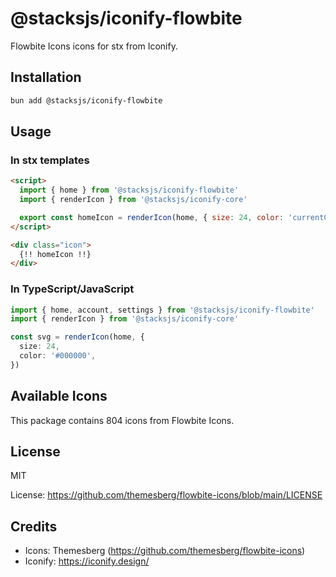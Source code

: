 # @stacksjs/iconify-flowbite

Flowbite Icons icons for stx from Iconify.

## Installation

```bash
bun add @stacksjs/iconify-flowbite
```

## Usage

### In stx templates

```html
<script>
  import { home } from '@stacksjs/iconify-flowbite'
  import { renderIcon } from '@stacksjs/iconify-core'

  export const homeIcon = renderIcon(home, { size: 24, color: 'currentColor' })
</script>

<div class="icon">
  {!! homeIcon !!}
</div>
```

### In TypeScript/JavaScript

```typescript
import { home, account, settings } from '@stacksjs/iconify-flowbite'
import { renderIcon } from '@stacksjs/iconify-core'

const svg = renderIcon(home, {
  size: 24,
  color: '#000000',
})
```

## Available Icons

This package contains 804 icons from Flowbite Icons.

## License

MIT

License: https://github.com/themesberg/flowbite-icons/blob/main/LICENSE

## Credits

- Icons: Themesberg (https://github.com/themesberg/flowbite-icons)
- Iconify: https://iconify.design/

